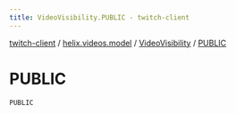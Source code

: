 ```yaml
---
title: VideoVisibility.PUBLIC - twitch-client
---
```


[twitch-client](../../index.html) / [helix.videos.model](../index.html) / [VideoVisibility](index.html) / [PUBLIC](./-p-u-b-l-i-c.html)

# PUBLIC

`PUBLIC`